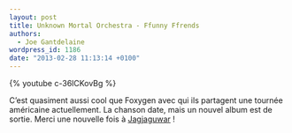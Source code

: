 ```yaml
---
layout: post
title: Unknown Mortal Orchestra - Ffunny Ffrends
authors:
  - Joe Gantdelaine
wordpress_id: 1186
date: "2013-02-28 11:13:14 +0100"
---
```


{% youtube c-36lCKovBg %}

C’est quasiment aussi cool que Foxygen avec qui ils partagent une tournée
américaine actuellement. La chanson date, mais un nouvel album est de sortie.
Merci une nouvelle fois à [Jagjaguwar][1] !

[1]: http://www.jagjaguwar.com/
